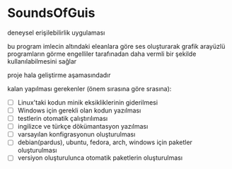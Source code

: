 # SoundsOfGuis

deneysel erişilebilirlik uygulaması

bu program imlecin altındaki eleanlara göre ses
oluşturarak grafik arayüzlü programların görme
engelliler tarafınadan daha vermli bir şekilde
kullanılabilmesini sağlar

proje hala geliştirme aşamasındadır

kalan yapılması gerekenler (önem sırasına göre srasına):

- [ ] Linux'taki kodun minik eksikliklerinin giderilmesi
- [ ] Windows için gerekli olan kodun yazılması
- [ ] testlerin otomatik çalıştırılıması
- [ ] ingilizce ve türkçe dökümantasyon yazılması
- [ ] varsayılan konfigrasyonun oluşturulması
- [ ] debian(pardus), ubuntu, fedora, arch, windows için paketler oluşturulması
- [ ] versiyon oluşturulunca otomatik paketlerin oluşturulması
